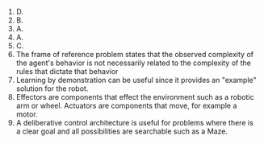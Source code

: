 1. D.
2. B.
3. A.
4. A.
5. C.
6. The frame of reference problem states that the observed complexity of the agent's behavior is not necessarily related to the complexity of the rules that dictate that behavior
7. Learning by demonstration can be useful since it provides an "example" solution for the robot.
8. Effectors are components that effect the environment such as a robotic arm or wheel. Actuators are components that move, for example a motor.
9. A deliberative control architecture is useful for problems where there is a clear goal and all possibilities are searchable such as a Maze.
